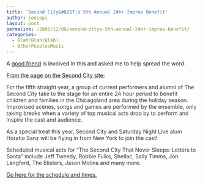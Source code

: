 ```yaml
---
title: 'Second City&#8217;s 5th Annual 24hr Improv Benefit'
author: joesepi
layout: post
permalink: /2006/12/06/second-citys-5th-annual-24hr-improv-benefit/
categories:
  - Blah!Blah!Blah!
  - OtherPeoplesMusic
---
```

A <a target="_blank" title="One of her other ventures..." href="http://www.rightrightright.com/">good friend</a> is involved in this and asked me to help spread the word.

<a title="Second City's 5th Annual 24hr Improv Benefit" target="_blank" href="http://secondcity.com/news.php?id=313">From the page on the Second City site:</a>

<p style="color: #333333">
  For the fifth straight year, a group of current performers and alumni of The Second City take to the stage for an entire 24 hour period to benefit children and families in the Chicagoland area during the holiday season. Improvised scenes, songs and games are performed by the ensemble, only taking breaks when a variety of top musical acts drop by to perform and inspire the cast and audience.
</p>

<p style="color: #333333">
  As a special treat this year, Second City and Saturday Night Live alum Horatio Sanz will be flying in from New York to join the cast!
</p>

<p style="color: #333333">
  Scheduled musical acts for “The Second City That Never Sleeps: Letters to Santa” include Jeff Tweedy, Robbie Fulks, Shellac, Sally Timms, Jon Langford, The Blisters, Jason Molina and many more.
</p>

<p style="color: #333333">
  <a title="Second City's 5th Annual 24hr Improv Benefit" target="_blank" href="http://secondcity.com/news.php?id=313">Go here for the schedule and times.</a>
</p>